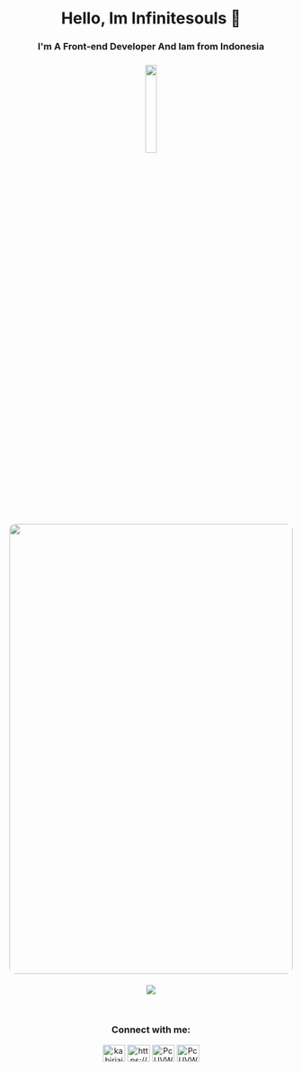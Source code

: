 <h1 align="center">Hello, Im Infinitesouls 👋</h1>
<h3 align="center">I'm A Front-end Developer And Iam from Indonesia<h3>
<p align="center"><img src="https://komarev.com/ghpvc/?username=your-github-username&style=for-the-badge" width="20%"></p><br>
<img src="https://st3.depositphotos.com/19075074/34171/v/450/depositphotos_341710420-stock-illustration-evening-city-panorama-vector-sunset.jpg" width="100%" style="border-radius :10px; object-fit : cover; height : 20vh;"><br><br>
<div align="center" style="margin-bottom: 10px;">
    <img src="https://github-profile-trophy.vercel.app/?username=Infinitesouls&theme=onedark"/><br>
</div>
  
<br>
  
<h3 align="center">Connect with me:</h3>
<p align="center">
<a href="https://instagram.com/is.askara/" target="blank"><img align="center" src="https://raw.githubusercontent.com/rahuldkjain/github-profile-readme-generator/master/src/images/icons/Social/instagram.svg" alt="kabirjaipal" height="30" width="40" /></a>
<a href="https://www.youtube.com/channel/UCNE4yy2XWJMk1og08Oxp6wQ" target="blank"><img align="center" src="https://raw.githubusercontent.com/rahuldkjain/github-profile-readme-generator/master/src/images/icons/Social/youtube.svg" alt="https://www.youtube.com/channel/UCNE4yy2XWJMk1og08Oxp6wQ" height="30" width="40" /></a>
<a href="https://discord.gg/5rSuS8NWG7" target="blank"><img align="center" src="https://raw.githubusercontent.com/rahuldkjain/github-profile-readme-generator/master/src/images/icons/Social/discord.svg" alt="PcUVWApWN3" height="30" width="40" /></a>
<a href="https://github.com/Infinitesouls" target="blank"><img align="center" src="https://raw.githubusercontent.com/rahuldkjain/github-profile-readme-generator/master/src/images/icons/Social/github.svg" alt="PcUVWApWN3" height="30" width="40" /></a>
</p>

    
